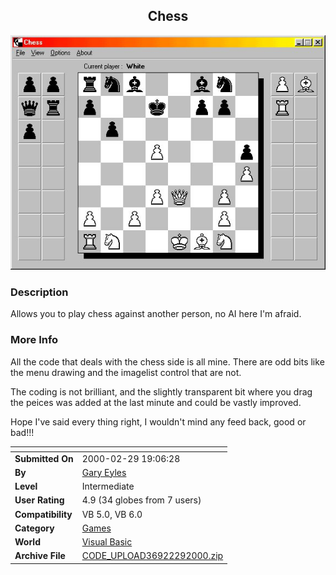 ﻿<div align="center">

## Chess

<img src="PIC2000229132047055.jpg">
</div>

### Description

Allows you to play chess against another person, no AI here I'm afraid.
 
### More Info
 
All the code that deals with the chess side is all mine. There are odd bits like the menu drawing and the imagelist control that are not.

The coding is not brilliant, and the slightly transparent bit where you drag the peices was added at the last minute and could be vastly improved.

Hope I've said every thing right, I wouldn't mind any feed back, good or bad!!!


<span>             |<span>
---                |---
**Submitted On**   |2000-02-29 19:06:28
**By**             |[Gary Eyles](https://github.com/Planet-Source-Code/PSCIndex/blob/master/ByAuthor/gary-eyles.md)
**Level**          |Intermediate
**User Rating**    |4.9 (34 globes from 7 users)
**Compatibility**  |VB 5\.0, VB 6\.0
**Category**       |[Games](https://github.com/Planet-Source-Code/PSCIndex/blob/master/ByCategory/games__1-38.md)
**World**          |[Visual Basic](https://github.com/Planet-Source-Code/PSCIndex/blob/master/ByWorld/visual-basic.md)
**Archive File**   |[CODE\_UPLOAD36922292000\.zip](https://github.com/Planet-Source-Code/gary-eyles-chess__1-6328/archive/master.zip)








